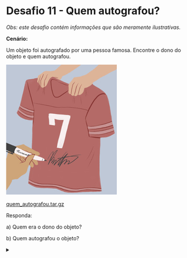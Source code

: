 # Desafio 11 - Quem autografou?

*Obs: este desafio contém informações que são meramente ilustrativas.*

**Cenário:**

Um objeto foi autografado por uma pessoa famosa. Encontre o dono do objeto e quem autografou.

![](quem_autografou.jpg)

[quem_autografou.tar.gz](quem_autografou.tar.gz)

Responda:

a) Quem era o dono do objeto?

b) Quem autografou o objeto? 

<details><summary></summary>

Respostas:

1) Mysterious Banksy

2) Donald Trump
</details>
